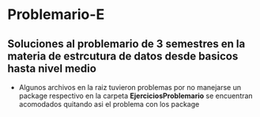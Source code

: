 # Problemario-E

## Soluciones al problemario de 3 semestres en la materia de estrcutura de datos desde basicos hasta nivel medio

* Algunos archivos en la raiz tuvieron problemas por no manejarse un package respectivo en la carpeta __EjerciciosProblemario__ se encuentran acomodados quitando asi el problema con los package
